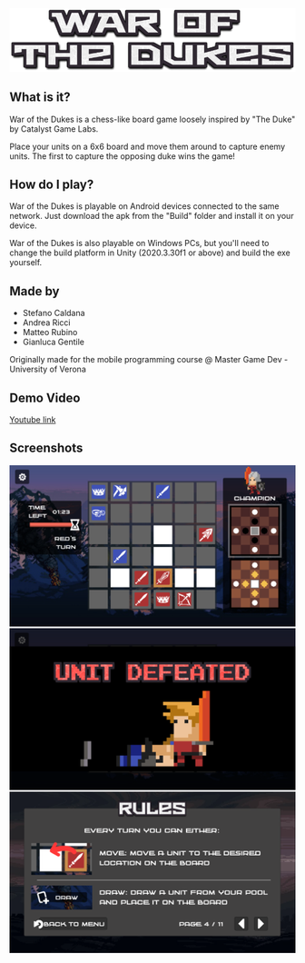 ![Alt text](/Assets/UI/Assets/Titles/TitleLogo.png?raw=true "War of the Dukes Logo")

## What is it?

War of the Dukes is a chess-like board game loosely inspired by "The Duke" by Catalyst Game Labs.

Place your units on a 6x6 board and move them around to capture enemy units.
The first to capture the opposing duke wins the game!

## How do I play?

War of the Dukes is playable on Android devices connected to the same network.
Just download the apk from the "Build" folder and install it on your device.

War of the Dukes is also playable on Windows PCs, but you'll need to change the build platform in Unity (2020.3.30f1 or above) and build the exe yourself.

## Made by

- Stefano Caldana
- Andrea Ricci 
- Matteo Rubino 
- Gianluca Gentile

Originally made for the mobile programming course @ Master Game Dev - University of Verona

## Demo Video

[Youtube link](https://www.youtube.com/watch?v=TjCFk3woABg)

## Screenshots

![Alt text](/Assets/UI/Assets/Titles/screen1_1.png?raw=true "Game")
![Alt text](/Assets/UI/Assets/Titles/screen2.png?raw=true "Animation")
![Alt text](/Assets/UI/Assets/Titles/screen3_1.png?raw=true "Menus")